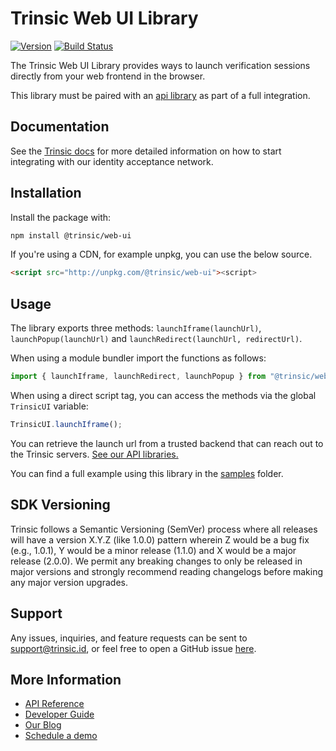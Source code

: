 # Trinsic Web UI Library

[![Version](https://img.shields.io/npm/v/@trinsic/web-ui.svg)](https://www.npmjs.org/package/@trinsic/web-ui)
[![Build Status](https://github.com/trinsic-id/sdk/actions/workflows/ui-web-release.yml/badge.svg)](https://github.com/trinsic-id/sdk/actions?query=branch%main)

The Trinsic Web UI Library provides ways to launch verification sessions directly from your web frontend in the browser.

This library must be paired with an [api library](https://github.com/trinsic-id/sdk#api-libraries) as part of a full integration.

## Documentation

See the [Trinsic docs](https://docs.trinsic.id/docs/) for more detailed information on how to start integrating with our identity acceptance network.

## Installation

Install the package with:

```sh
npm install @trinsic/web-ui
```

If you're using a CDN, for example unpkg, you can use the below source.

```html
<script src="http://unpkg.com/@trinsic/web-ui"><script>
```

## Usage

The library exports three methods: `launchIframe(launchUrl)`, `launchPopup(launchUrl)` and `launchRedirect(launchUrl, redirectUrl)`.

When using a module bundler import the functions as follows:

```js
import { launchIframe, launchRedirect, launchPopup } from "@trinsic/web-ui";
```

When using a direct script tag, you can access the methods via the global `TrinsicUI` variable:

```js
TrinsicUI.launchIframe();
```

You can retrieve the launch url from a trusted backend that can reach out to the Trinsic servers. [See our API libraries.](https://github.com/trinsic-id/sdk#api-libraries)

You can find a full example using this library in the [samples](https://github.com/trinsic-id/sdk/tree/main/ui-web/samples) folder.

## SDK Versioning

Trinsic follows a Semantic Versioning (SemVer) process where all releases will have a version X.Y.Z (like 1.0.0) pattern wherein Z would be a bug fix (e.g., 1.0.1), Y would be a minor release (1.1.0) and X would be a major release (2.0.0). We permit any breaking changes to only be released in major versions and strongly recommend reading changelogs before making any major version upgrades.

## Support

Any issues, inquiries, and feature requests can be sent to [support@trinsic.id](mailto:support@trinsic.id), or feel free to open a GitHub issue [here](https://github.com/trinsic-id/sdk/issues).

## More Information

- [API Reference](https://docs.trinsic.id/reference)
- [Developer Guide](https://docs.trinsic.id/docs/developer-tools)
- [Our Blog](https://trinsic.id/blog/)
- [Schedule a demo](https://trinsic.id/contact/)
